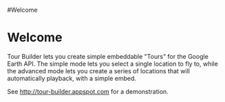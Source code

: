 #Welcome

# Welcome #

Tour Builder lets you create simple embeddable "Tours" for the Google Earth API.  The simple mode lets you select a single location to fly to, while the advanced mode lets you create a series of locations that will automatically playback, with a simple embed.

See  http://tour-builder.appspot.com for a demonstration.